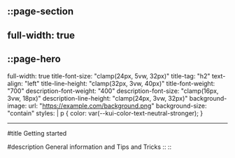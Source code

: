 ::page-section
---
full-width: true
---
  ::page-hero
  ---
  full-width: true
  title-font-size: "clamp(24px, 5vw, 32px)"
  title-tag: "h2"
  text-align: "left"
  title-line-height: "clamp(32px, 3vw, 40px)"
  title-font-weight: "700"
  description-font-weight: "400"
  description-font-size: "clamp(16px, 3vw, 18px)"
  description-line-height: "clamp(24px, 3vw, 32px)"
  background-image:
    url: "https://example.com/background.png"
    background-size: "contain"
  styles: |
    p {
      color: var(--kui-color-text-neutral-stronger);
    }

  ---
  #title
  Getting started

  #description
  General information and Tips and Tricks
  ::
::
